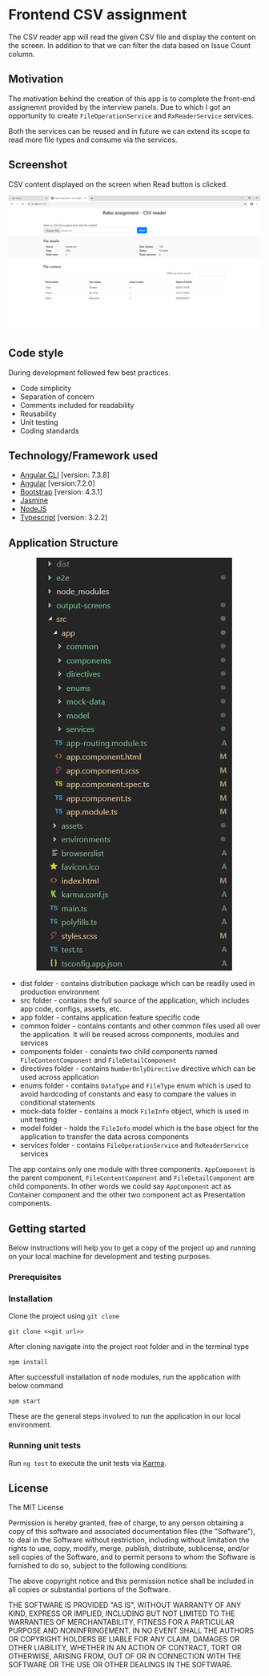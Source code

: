 # Frontend CSV assignment


The CSV reader app will read the given CSV file and display the content on the screen. In addition to that we can filter the data based on Issue Count column. 

## Motivation

The motivation behind the creation of this app is to complete the front-end assignemnt provided by the interview panels. Due to which I got an opportunity to create `FileOperationService` and `RxReaderService` services.

Both the services can be reused and in future we can extend its scope to read more file types and consume via the services.

## Screenshot

CSV content displayed on the screen when Read button is clicked.
<p align="center">
<img src="./output-screens/screen-2-file-content-display.png" width="700px" />
</p>

## Code style

During development followed few best practices.

* Code simplicity
* Separation of concern
* Comments included for readability
* Reusability
* Unit testing
* Coding standards

## Technology/Framework used

* [Angular CLI](https://github.com/angular/angular-cli) [version: 7.3.8]
* [Angular](https://angular.io/) [version:7.2.0]
* [Bootstrap](https://getbootstrap.com/) [version: 4.3.1]
* [Jasmine](https://jasmine.github.io/)
* [NodeJS](https://nodejs.org/en/)
* [Typescript](https://www.typescriptlang.org/) [version: 3.2.2]

## Application Structure


<p align="center">
<img src="./output-screens/app-folder-structure.png" />
</p>

* dist folder - contains distribution package which can be readily used in production environment
* src folder - contains the full source of the application, which includes app code, configs, assets, etc.
* app folder - contains application feature specific code
* common folder - contains contants and other common files used all over the application. It will be reused across components, modules and services
* components folder - conaints two child components named `FileContentComponent` and `FileDetailComponent`
* directives folder - contains `NumberOnlyDirective` directive which can be used across application
* enums folder - contains `DataType` and `FileType` enum which is used to avoid hardcoding of constants and easy to compare the values in conditional statements
* mock-data folder - contains a mock `FileInfo` object, which is used in unit testing
* model folder - holds the `FileInfo` model which is the base object for the application to transfer the data across components
* services folder - contains `FileOperationService` and `RxReaderService` services

The app contains only one module with three components. `AppComponent` is the parent component, `FileContentComponent` and `FileDetailComponent` are child components. In other words we could say `AppComponent` act as Container component and the other two component act as Presentation components.

## Getting started

Below instructions will help you to get a copy of the project up and running on your local machine for development and testing purposes. 

### Prerequisites

### Installation

Clone the project using `git clone`

```
git clone <<git url>>
```
After cloning navigate into the project root folder and in the terminal type
```
npm install
```
After successfull installation of node modules, run the application with below command

```
npm start
```

These are the general steps involved to run the application in our local environment.  


### Running unit tests

Run `ng test` to execute the unit tests via [Karma](https://karma-runner.github.io).


## License

The MIT License

Permission is hereby granted, free of charge, to any person obtaining a copy
of this software and associated documentation files (the "Software"), to deal
in the Software without restriction, including without limitation the rights
to use, copy, modify, merge, publish, distribute, sublicense, and/or sell
copies of the Software, and to permit persons to whom the Software is
furnished to do so, subject to the following conditions:

The above copyright notice and this permission notice shall be included in all
copies or substantial portions of the Software.

THE SOFTWARE IS PROVIDED "AS IS", WITHOUT WARRANTY OF ANY KIND, EXPRESS OR
IMPLIED, INCLUDING BUT NOT LIMITED TO THE WARRANTIES OF MERCHANTABILITY,
FITNESS FOR A PARTICULAR PURPOSE AND NONINFRINGEMENT. IN NO EVENT SHALL THE
AUTHORS OR COPYRIGHT HOLDERS BE LIABLE FOR ANY CLAIM, DAMAGES OR OTHER
LIABILITY, WHETHER IN AN ACTION OF CONTRACT, TORT OR OTHERWISE, ARISING FROM,
OUT OF OR IN CONNECTION WITH THE SOFTWARE OR THE USE OR OTHER DEALINGS IN THE
SOFTWARE.